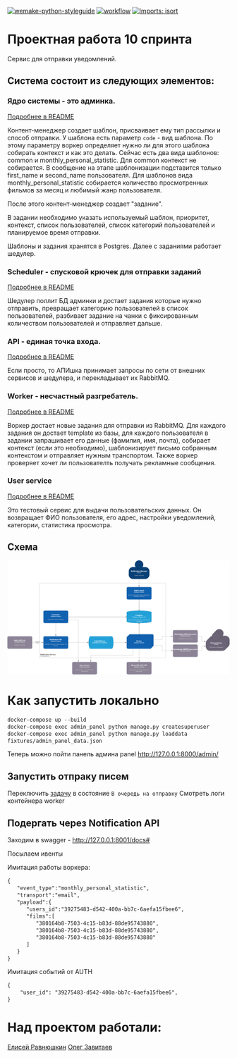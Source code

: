 [![wemake-python-styleguide](https://img.shields.io/badge/style-wemake-000000.svg)](https://github.com/wemake-services/wemake-python-styleguide)
[![workflow](https://github.com/medik88/ugc_sprint_2/workflows/ugc_deploy/badge.svg)](https://github.com/TheZavitaev/notifications_sprint_1/actions)
[![Imports: isort](https://img.shields.io/badge/%20imports-isort-%231674b1?style=flat&labelColor=ef8336)](https://pycqa.github.io/isort/)


# Проектная работа 10 спринта
Сервис для отправки уведомлений.

## Система состоит из следующих элементов:

### Ядро системы - это админка.

[Подробнее в README](admin/readme.md)

Контент-менеджер создает шаблон, присваивает ему тип рассылки и способ отправки.
У шаблона есть параметр `code` - вид шаблона. По этому параметру воркер определяет нужно ли для этого шаблона собирать контекст и как это делать. Сейчас есть два вида шаблонов: common и monthly_personal_statistic. Для common контекст не собирается. В сообщение на этапе шаблонизации подставится только first_name и second_name пользователя. Для шаблонов вида monthly_personal_statistic собирается количество просмотренных фильмов за месяц и любимый жанр пользователя.

После этого контент-менеджер создает "задание". 

В задании необходимо указать используемый шаблон, приоритет, контекст, список пользователей, список категорий пользователей и планируемое время отправки.

Шаблоны и задания хранятся в Postgres. Далее с заданиями работает шедулер.

### Scheduler - спусковой крючек для отправки заданий

[Подробнее в README](scheduler/readme.md)

Шедулер поллит БД админки и достает задания которые нужно отправить, превращает категорию пользователей в список пользователей, разбивает задание на чанки с фиксированным количеством пользователей и отправляет дальше.

### API - единая точка входа.

[Подробнее в README](api/readme.md)

Если просто, то АПИшка принимает запросы по сети от внешних сервисов и шедулера, и перекладывает их RabbitMQ.

### Worker - несчастный разгребатель.

[Подробнее в README](worker/readme.md)

Воркер достает новые задания для отправки из RabbitMQ.
Для каждого задания он достает template из базы, для каждого пользователя в задании запрашивает его данные (фамилия, имя, почта), собирает контекст (если это необходимо), шаблонизирует письмо собранным контекстом и отправляет нужным транспортом. Также воркер проверяет хочет ли пользователть получать рекламные сообщения.

### User service

[Подробнее в README](user_service/readme.md)

Это тестовый сервис для выдачи пользовательских данных. Он возвращает ФИО пользователя, его адрес, настройки уведомлений, категории, статистика просмотра.


## Схема

![schema_api](doc/schema_api.png)

# Как запустить локально

```shell
docker-compose up --build
docker-compose exec admin_panel python manage.py createsuperuser
docker-compose exec admin_panel python manage.py loaddata fixtures/admin_panel_data.json
```

Теперь можно пойти панель админа panel http://127.0.0.1:8000/admin/

## Запустить отпраку писем

Переключить [задачу](http://127.0.0.1:8000/admin/admin_panel/mailingtask/2/change/) в состояние `В очередь на отправку`
Смотреть логи контейнера worker

## Подергать через Notification API
Заходим в swagger - http://127.0.0.1:8001/docs#

Посылаем ивенты

Имитация работы воркера:
```
{
   "event_type":"monthly_personal_statistic",
   "transport":"email",
   "payload":{
      "users_id":"39275483-d542-400a-bb7c-6aefa15fbee6",
      "films":[
         "380164b8-7503-4c15-b83d-88de95743880",
         "380164b8-7503-4c15-b83d-88de95743880",
         "380164b8-7503-4c15-b83d-88de95743880"
      ]
   }
}
```
Имитация событий от AUTH
```
{
    "user_id": "39275483-d542-400a-bb7c-6aefa15fbee6",
}
```

# Над проектом работали:
[Елисей Равнюшкин](https://github.com/elisey)
[Олег Завитаев](https://github.com/TheZavitaev)
